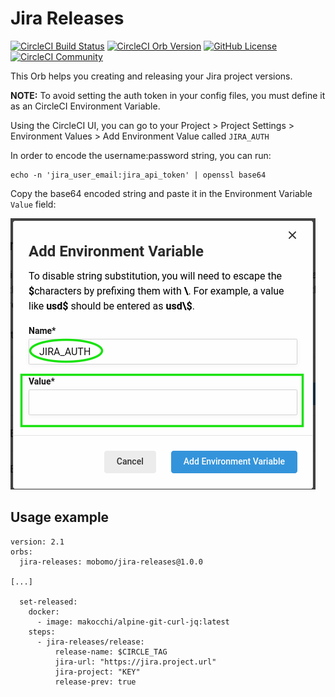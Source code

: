 # Jira Releases

[![CircleCI Build Status](https://circleci.com/gh/mobomo/jira-releases.svg?style=shield "CircleCI Build Status")](https://circleci.com/gh/mobomo/jira-releases) [![CircleCI Orb Version](https://badges.circleci.com/orbs/mobomo/jira-releases.svg)](https://circleci.com/orbs/registry/orb/mobomo/jira-releases) [![GitHub License](https://img.shields.io/badge/license-MIT-lightgrey.svg)](https://raw.githubusercontent.com/mobomo/jira-releases/master/LICENSE) [![CircleCI Community](https://img.shields.io/badge/community-CircleCI%20Discuss-343434.svg)](https://discuss.circleci.com/c/ecosystem/orbs)

This Orb helps you creating and releasing your Jira project versions.

**NOTE:** To avoid setting the auth token in your config files, you must define it as an CircleCI Environment Variable.

Using the CircleCI UI, you can go to your Project > Project Settings > Environment Values > Add Environment Value called
`JIRA_AUTH`

In order to encode the username:password string, you can run:
```shell
echo -n 'jira_user_email:jira_api_token' | openssl base64
```

Copy the base64 encoded string and paste it in the Environment Variable `Value` field:

![Setting CircleCI Env Vars](assets/cci_env_vars.png)

## Usage example

```
version: 2.1
orbs:
  jira-releases: mobomo/jira-releases@1.0.0

[...]

  set-released:
    docker:
      - image: makocchi/alpine-git-curl-jq:latest
    steps:
      - jira-releases/release:
          release-name: $CIRCLE_TAG
          jira-url: "https://jira.project.url"
          jira-project: "KEY"
          release-prev: true
```
